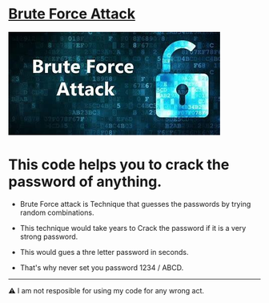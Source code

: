 # [Brute Force Attack]()
![Brute Force Attck](https://github.com/Abhivbk/Brute-Force-Attack/blob/main/Images/BruteForceAttack.jpg?raw=true)

# This code helps you to crack the password of anything.

- Brute Force attack is Technique that guesses the passwords by trying random combinations.

- This technique would take years to Crack the password if it is a very strong password. 

- This would gues a thre letter password in seconds.

- That's why never set you password 1234 / ABCD.

---

⚠ I am not resposible for using my code for any wrong act.